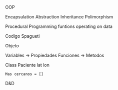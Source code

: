
OOP

Encapsulation
Abstraction
Inheritance
Polimorphism


Procedural Programming
    funtions operating on data

Codigo Spagueti



Objeto

Variables -> Propiedades
Funciones -> Metodos



Class Paciente
    lat
    lon

    Mas cercanos = []


D&D


    